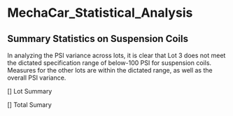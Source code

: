 # MechaCar_Statistical_Analysis

## Summary Statistics on Suspension Coils
In analyzing the PSI variance across lots, it is clear that Lot 3 does not meet the dictated specification range of below-100 PSI for suspension coils. Measures for the other lots are within the dictated range, as well as the overall PSI variance.

[]
Lot Summary

[]
Total Sumary